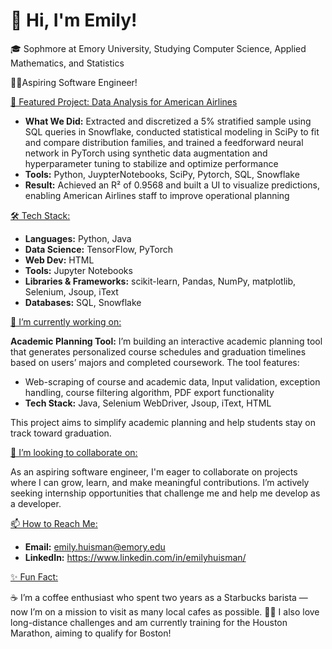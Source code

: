 # 👋 Hi, I'm Emily!
🎓 Sophmore at Emory University, Studying Computer Science, Applied Mathematics, and Statistics

👩‍💻Aspiring Software Engineer!

<ins>🎯 Featured Project: Data Analysis for American Airlines</ins>
- **What We Did:** Extracted and discretized a 5% stratified sample using SQL queries in Snowflake, conducted statistical modeling in SciPy to fit and compare distribution families, and trained a feedforward neural network in PyTorch using synthetic data augmentation and hyperparameter tuning to stabilize and optimize performance
- **Tools:** Python, JuypterNotebooks, SciPy, Pytorch, SQL, Snowflake
- **Result:** Achieved an R² of 0.9568 and built a UI to visualize predictions, enabling American Airlines staff to improve operational planning

<ins>🛠 Tech Stack:</ins>
- **Languages:** Python, Java
- **Data Science:** TensorFlow, PyTorch
- **Web Dev:** HTML
- **Tools:** Jupyter Notebooks
- **Libraries & Frameworks:**  scikit-learn, Pandas, NumPy, matplotlib, Selenium, Jsoup, iText
- **Databases:** SQL, Snowflake

<ins>🔭 I’m currently working on:</ins>

**Academic Planning Tool:** I’m building an interactive academic planning tool that generates personalized course schedules and graduation timelines based on users’ majors and completed coursework. The tool features:
- Web-scraping of course and academic data, Input validation, exception handling, course filtering algorithm, PDF export functionality
- **Tech Stack:** Java, Selenium WebDriver, Jsoup, iText, HTML

This project aims to simplify academic planning and help students stay on track toward graduation.

<ins>👯 I’m looking to collaborate on:</ins>

As an aspiring software engineer, I'm eager to collaborate on projects where I can grow, learn, and make meaningful contributions. I’m actively seeking internship opportunities that challenge me and help me develop as a developer. 

<ins>📫 How to Reach Me:</ins>
- **Email:** emily.huisman@emory.edu
- **LinkedIn:** https://www.linkedin.com/in/emilyhuisman/

<ins>✨ Fun Fact:</ins>

☕ I’m a coffee enthusiast who spent two years as a Starbucks barista — now I’m on a mission to visit as many local cafes as possible. 🏃‍♀️ I also love long-distance challenges and am currently training for the Houston Marathon, aiming to qualify for Boston!
